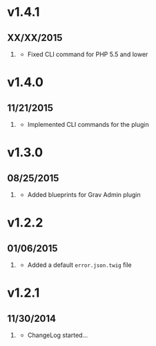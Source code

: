 # v1.4.1
## XX/XX/2015
1. [](#bugfix)
    * Fixed CLI command for PHP 5.5 and lower

# v1.4.0
## 11/21/2015
1. [](#new)
    * Implemented CLI commands for the plugin

# v1.3.0
## 08/25/2015

1. [](#improved)
    * Added blueprints for Grav Admin plugin

# v1.2.2
## 01/06/2015

1. [](#new)
    * Added a default `error.json.twig` file

# v1.2.1
## 11/30/2014

1. [](#new)
    * ChangeLog started...

